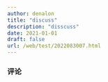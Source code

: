 ```yaml
---
author: denalon
title: "discuss"
description: "disscuss"
date: 2021-01-01
draft: false
url: /web/test/2022083007.html
---
```


### 评论


<script src="https://unpkg.com/@waline/client@v2/dist/waline.js"></script>
  <link
    rel="stylesheet"
    href="https://unpkg.com/@waline/client@v2/dist/waline.css"
  />

<div id="waline"></div>
    <script>
        Waline.init({
        el: '#waline',
        serverURL: 'https://discuss.oribos.cn/',
    });
    </script>